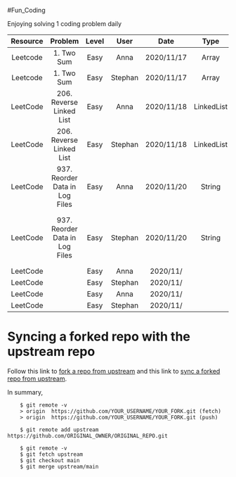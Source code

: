 #Fun_Coding

Enjoying solving 1 coding problem daily


| Resource |            Problem             | Level |  User   |    Date    |    Type    |                                                          Notes                                                           |
| :------: | :----------------------------: | :---: | :-----: | :--------: | :--------: | :----------------------------------------------------------------------------------------------------------------------: |
| Leetcode |           1. Two Sum           | Easy  |  Anna   | 2020/11/17 |   Array    | Succeed in completing                                                   |
| Leetcode |           1. Two Sum           | Easy  | Stephan | 2020/11/17 |   Array    | Succeed in completing                                                   |
| LeetCode |    206. Reverse Linked List    | Easy  |  Anna   | 2020/11/18 | LinkedList | Completed in 27min                                                    |
| LeetCode |    206. Reverse Linked List    | Easy  | Stephan | 2020/11/18 | LinkedList |
| LeetCode | 937. Reorder Data in Log Files | Easy  |  Anna   | 2020/11/20 | String | Incomplete |
| LeetCode | 937. Reorder Data in Log Files | Easy  | Stephan | 2020/11/20 | String | Completed. Good reference: [Sort an Array of objects](https://www.sitepoint.com/sort-an-array-of-objects-in-javascript/) |
| LeetCode |  | Easy  |  Anna   |  2020/11/  |  |  |                                                                                                                        |
| LeetCode |  | Easy  | Stephan |  2020/11/  |  |  |
| LeetCode |  | Easy | Anna | 2020/11/ |  |  |
| LeetCode |  | Easy | Stephan | 2020/11/ |  |  |


# Syncing a forked repo with the upstream repo

Follow this link to [fork a repo from upstream](https://docs.github.com/en/free-pro-team@latest/github/getting-started-with-github/fork-a-repo) and this link to [sync a forked repo from upstream](https://docs.github.com/en/free-pro-team@latest/github/collaborating-with-issues-and-pull-requests/syncing-a-fork).

In summary,

```
    $ git remote -v
    > origin  https://github.com/YOUR_USERNAME/YOUR_FORK.git (fetch)
    > origin  https://github.com/YOUR_USERNAME/YOUR_FORK.git (push)

```

```
    $ git remote add upstream https://github.com/ORIGINAL_OWNER/ORIGINAL_REPO.git

```

```
    $ git remote -v
    $ git fetch upstream
    $ git checkout main
    $ git merge upstream/main
```
